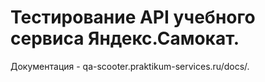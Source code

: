 # Тестирование API учебного сервиса Яндекс.Самокат. 
Документация - qa-scooter.praktikum-services.ru/docs/.


